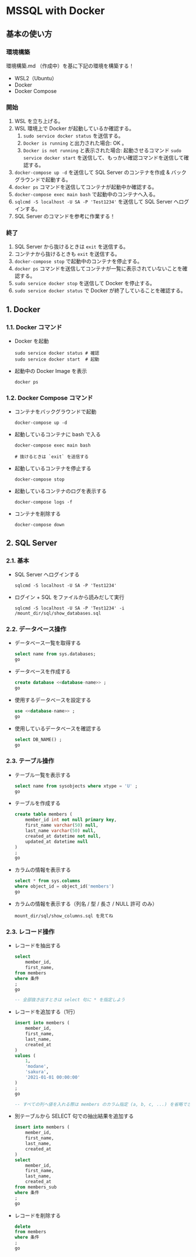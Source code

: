 <!-- omit in toc -->
# MSSQL with Docker

## 基本の使い方

### 環境構築

環境構築.md （作成中）を基に下記の環境を構築する！

- WSL2（Ubuntu）
- Docker
- Docker Compose

### 開始

1. WSL を立ち上げる。
2. WSL 環境上で Docker が起動しているか確認する。
    1. `sudo service docker status` を送信する。
    2. `Docker is running` と出力された場合:
    OK 。
    3. `Docker is not running` と表示された場合:
    起動させるコマンド `sudo service docker start` を送信して、もっかい確認コマンドを送信して確認する。
3. `docker-compose up -d` を送信して SQL Server のコンテナを作成 & バックグラウンドで起動する。
4. `docker ps` コマンドを送信してコンテナが起動中か確認する。
5. `docker-compose exec main bash` で起動中のコンテナへ入る。
6. `sqlcmd -S localhost -U SA -P 'Test1234'` を送信して SQL Server へログインする。
7. SQL Server のコマンドを参考に作業する！

### 終了

1. SQL Server から抜けるときは `exit` を送信する。
2. コンテナから抜けるときも `exit` を送信する。
3. `docker-compose stop` で起動中のコンテナを停止する。
4. `docker ps` コマンドを送信してコンテナが一覧に表示されていないことを確認する。
5. `sudo service docker stop` を送信して Docker を停止する。
6. `sudo service docker status` で Docker が終了していることを確認する。

## 1. Docker

### 1.1. Docker コマンド

- Docker を起動

    ```shell
    sudo service docker status # 確認
    sudo service docker start  # 起動
    ```

- 起動中の Docker Image を表示

    ```shell
    docker ps
    ```

### 1.2. Docker Compose コマンド

- コンテナをバックグラウンドで起動

    ```shell
    docker-compose up -d
    ```

- 起動しているコンテナに bash で入る

    ```shell
    docker-compose exec main bash

    # 抜けるときは `exit` を送信する
    ```

- 起動しているコンテナを停止する

    ```shell
    docker-compose stop
    ```

- 起動しているコンテナのログを表示する

    ```shell
    docker-compose logs -f
    ```

- コンテナを削除する

    ```shell
    docker-compose down
    ```

## 2. SQL Server

### 2.1. 基本

- SQL Server へログインする

    ```shell
    sqlcmd -S localhost -U SA -P 'Test1234'
    ```

- ログイン + SQL をファイルから読みだして実行

    ```shell
    sqlcmd -S localhost -U SA -P 'Test1234' -i /mount_dir/sql/show_databases.sql
    ```

### 2.2. データベース操作

- データベース一覧を取得する

    ```sql
    select name from sys.databases;
    go
    ```

- データベースを作成する

    ```sql
    create database <<database-name>> ;
    go
    ```

- 使用するデータベースを設定する

    ```sql
    use <<database-name>> ;
    go
    ```

- 使用しているデータベースを確認する

    ```sql
    select DB_NAME() ;
    go
    ```

### 2.3. テーブル操作

- テーブル一覧を表示する

    ```sql
    select name from sysobjects where xtype = 'U' ;
    go
    ```

- テーブルを作成する

    ```sql
    create table members (
        member_id int not null primary key,
        first_name varchar(50) null,
        last_name varchar(50) null,
        created_at datetime not null,
        updated_at datetime null
    )
    ;
    go
    ```

- カラムの情報を表示する

    ```sql
    select * from sys.columns
    where object_id = object_id('members')
    go
    ```

- カラムの情報を表示する（列名 / 型 / 長さ / NULL 許可 のみ）

    ```text
    mount_dir/sql/show_columns.sql を見てね
    ```

### 2.3. レコード操作

- レコードを抽出する

    ```sql
    select
        member_id,
        first_name,
    from members
    where 条件
    ;
    go

    -- 全部抜き出すときは select 句に * を指定しよう
    ```

- レコードを追加する（1行）

    ```sql
    insert into members (
        member_id,
        first_name,
        last_name,
        created_at
    )
    values (
        1,
        'modane',
        'sakura',
        '2021-01-01 00:00:00'
    )
    ;
    go

    -- すべての列へ値を入れる際は members のカラム指定 (a, b, c, ...) を省略できる
    ```

- 別テーブルから SELECT 句での抽出結果を追加する

    ```sql
    insert into members (
        member_id,
        first_name,
        last_name,
        created_at
    )
    select
        member_id,
        first_name,
        last_name,
        created_at
    from members_sub
    where 条件
    ;
    go
    ```

- レコードを削除する

    ```sql
    delete
    from members
    where 条件
    ;
    go
    ```
